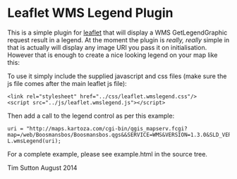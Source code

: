 # Leaflet WMS Legend Plugin

This is a simple plugin for [leaflet](http://leafletjs.com/) that will display a 
WMS GetLegendGraphic request result in a legend. At the moment the plugin is 
*really, really* simple in that is actually will display any image URI you 
pass it on initialisation. However that is enough to create a nice looking 
legend on your map like this:



To use it simply include the supplied javascript and css files (make sure the 
js file comes after the main leaflet js file):

```
<link rel="stylesheet" href="../css/leaflet.wmslegend.css"/>
<script src="../js/leaflet.wmslegend.js"></script>
```

Then add a call to the legend control as per this example:

```
uri = "http://maps.kartoza.com/cgi-bin/qgis_mapserv.fcgi?map=/web/Boosmansbos/Boosmansbos.qgs&&SERVICE=WMS&VERSION=1.3.0&SLD_VERSION=1.1.0&REQUEST=GetLegendGraphic&FORMAT=image/jpeg&LAYER=Boosmansbos&STYLE=",
L.wmsLegend(uri);

```

For a complete example, please see example.html in the source tree.

Tim Sutton
August 2014
